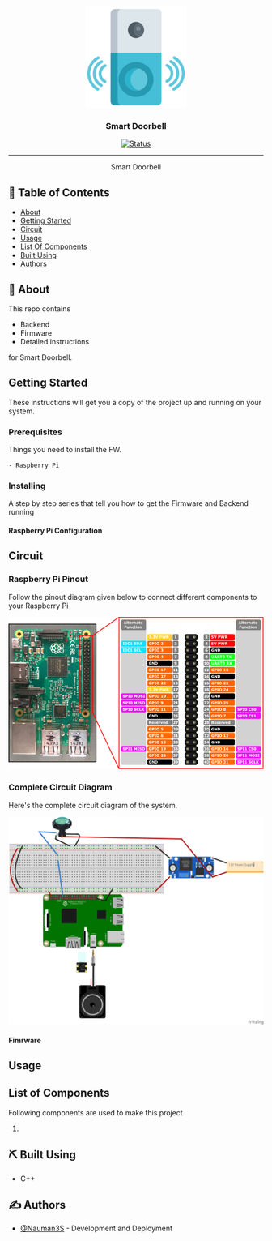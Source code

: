 <p align="center">
  <a href="" rel="noopener">
 <img width=200px height=200px src="artwork/smartDoorbell.png" alt="Project logo"></a>
</p>

<h3 align="center">Smart Doorbell</h3>

<div align="center">

[![Status](https://img.shields.io/badge/status-active-success.svg)]()

</div>

---

<p align="center"> Smart Doorbell
    <br> 
</p>

## 📝 Table of Contents

- [About](#about)
- [Getting Started](#getting_started)
- [Circuit](#circuit)
- [Usage](#usage)
- [List Of Components](#list)
- [Built Using](#built_using)
- [Authors](#authors)

## 🧐 About <a name = "about"></a>

This repo contains

- Backend
- Firmware
- Detailed instructions

for Smart Doorbell.

## Getting Started <a name = "getting_started"></a>

These instructions will get you a copy of the project up and running on your system.

### Prerequisites

Things you need to install the FW.

```
- Raspberry Pi
```

### Installing <a name = "installing"></a>

A step by step series that tell you how to get the Firmware and Backend running

#### Raspberry Pi Configuration


## Circuit <a name = "circuit"></a>

### Raspberry Pi Pinout

Follow the pinout diagram given below to connect different components to your Raspberry Pi

![Pinout](artwork/rpipins.png)

### Complete Circuit Diagram

Here's the complete circuit diagram of the system.

![CircuitDiagram](artwork/Circuit_bb.png)

#### Fimrware



## Usage <a name = "usage"></a>


## List of Components <a name = "list"></a>

Following components are used to make this project

1.  

## ⛏️ Built Using <a name = "built_using"></a>

- C++

## ✍️ Authors <a name = "authors"></a>

- [@Nauman3S](https://github.com/Nauman3S) - Development and Deployment
